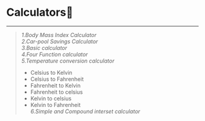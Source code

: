 # Calculators🧮
----------------------------------------
> _1.Body Mass Index Calculator\
> 2.Car-pool Savings Calculator\
> 3.Basic calculator\
> 4.Four Function calculator\
> 5.Temperature conversion calculator_
>  * Celsius to Kelvin
>  * Celsius to Fahrenheit
>  * Fahrenheit to Kelvin
>  * Fahrenheit to celsius
>  * Kelvin to celsius
>  * Kelvin to Fahrenheit\
> _6.Simple and Compound interset calculator_ 
